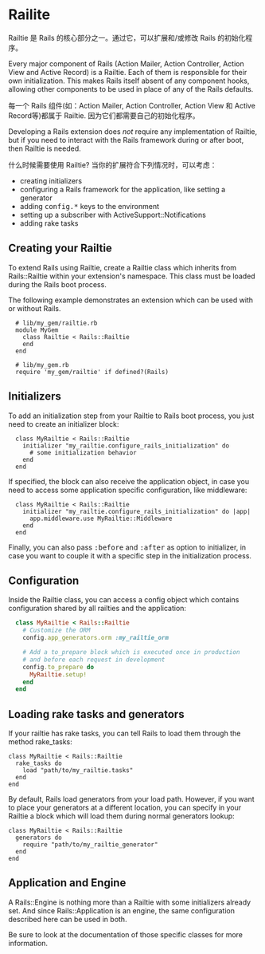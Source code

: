 # Railite

Railtie 是 Rails 的核心部分之一。通过它，可以扩展和/或修改 Rails 的初始化程序。

Every major component of Rails (Action Mailer, Action Controller,
Action View and Active Record) is a Railtie. Each of
them is responsible for their own initialization. This makes Rails itself
absent of any component hooks, allowing other components to be used in
place of any of the Rails defaults.

每一个 Rails 组件(如：Action Mailer, Action Controller,
Action View 和 Active Record等)都属于 Railtie. 因为它们都需要自己的初始化程序。

Developing a Rails extension does _not_ require any implementation of
Railtie, but if you need to interact with the Rails framework during
or after boot, then Railtie is needed.

什么时候需要使用 Railtie? 当你的扩展符合下列情况时，可以考虑：

* creating initializers
* configuring a Rails framework for the application, like setting a generator
* adding <tt>config.*</tt> keys to the environment
* setting up a subscriber with ActiveSupport::Notifications
* adding rake tasks

## Creating your Railtie

To extend Rails using Railtie, create a Railtie class which inherits
from Rails::Railtie within your extension's namespace. This class must be
loaded during the Rails boot process.

The following example demonstrates an extension which can be used with or without Rails.

```
  # lib/my_gem/railtie.rb
  module MyGem
    class Railtie < Rails::Railtie
    end
  end

  # lib/my_gem.rb
  require 'my_gem/railtie' if defined?(Rails)
```

## Initializers

To add an initialization step from your Railtie to Rails boot process, you just need
to create an initializer block:

```
  class MyRailtie < Rails::Railtie
    initializer "my_railtie.configure_rails_initialization" do
      # some initialization behavior
    end
  end
```

If specified, the block can also receive the application object, in case you
need to access some application specific configuration, like middleware:

```
  class MyRailtie < Rails::Railtie
    initializer "my_railtie.configure_rails_initialization" do |app|
      app.middleware.use MyRailtie::Middleware
    end
  end
```

Finally, you can also pass <tt>:before</tt> and <tt>:after</tt> as option to initializer,
in case you want to couple it with a specific step in the initialization process.

## Configuration

Inside the Railtie class, you can access a config object which contains configuration
shared by all railties and the application:

```ruby
  class MyRailtie < Rails::Railtie
    # Customize the ORM
    config.app_generators.orm :my_railtie_orm

    # Add a to_prepare block which is executed once in production
    # and before each request in development
    config.to_prepare do
      MyRailtie.setup!
    end
  end
```

## Loading rake tasks and generators

If your railtie has rake tasks, you can tell Rails to load them through the method
rake_tasks:

    class MyRailtie < Rails::Railtie
      rake_tasks do
        load "path/to/my_railtie.tasks"
      end
    end

By default, Rails load generators from your load path. However, if you want to place
your generators at a different location, you can specify in your Railtie a block which
will load them during normal generators lookup:

    class MyRailtie < Rails::Railtie
      generators do
        require "path/to/my_railtie_generator"
      end
    end

## Application and Engine

A Rails::Engine is nothing more than a Railtie with some initializers already set.
And since Rails::Application is an engine, the same configuration described here
can be used in both.

Be sure to look at the documentation of those specific classes for more information.

